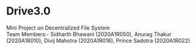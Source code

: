 # Drive3.0
Mini Project on Decentralized File System <br>
Team Members:- Sidharth Bhawani (2020A1R050),  Anurag Thakur (2020A1R010),
               Divij Mahotra (2020A1R016),     Prince Sadotra (2020A1R022)
